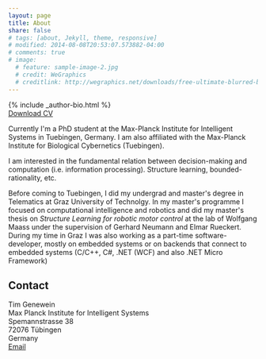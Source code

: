 ```yaml
---
layout: page
title: About
share: false
# tags: [about, Jekyll, theme, responsive]
# modified: 2014-08-08T20:53:07.573882-04:00
# comments: true
# image:
  # feature: sample-image-2.jpg
  # credit: WeGraphics
  # creditlink: http://wegraphics.net/downloads/free-ultimate-blurred-background-pack/
---
```


<div class="article-author-bottom">
  {% include _author-bio.html %}
</div>
<a markdown="0" href="{{ site.url }}/files/CV.pdf" class="btn"><i class="fa fa-fw fa-download"></i> Download CV</a>


Currently I'm a PhD student at the Max-Planck Institute for Intelligent Systems in Tuebingen, Germany. I am also affiliated with the Max-Planck Institute for Biological Cybernetics (Tuebingen).

I am interested in the fundamental relation between decision-making and computation (i.e. information processing). Structure learning, bounded-rationality, etc.

Before coming to Tuebingen, I did my undergrad and master's degree in Telematics at Graz University of Technolgy. In my master's programme I focused on computational intelligence and robotics and did my master's thesis on *Structure Learning for robotic motor control* at the lab of Wolfgang Maass under the supervision of Gerhard Neumann and Elmar Rueckert.
During my time in Graz I was also working as a part-time software-developer, mostly on embedded systems or on backends that connect to embedded systems (C/C++, C#, .NET (WCF) and also .NET Micro Framework)

## Contact  
Tim Genewein  
Max Planck Institute for Intelligent Systems  
Spemannstrasse 38  
72076 Tübingen  
Germany  
<a href="http://www.google.com/recaptcha/mailhide/d?k=01_a2HOHLoiyuUDNqnhKZAEQ==&amp;c=ayUARQMEdHctvH3Ev49YSqU_uvq687TmS1FPm6a6OBU=" onclick="window.open('http://www.google.com/recaptcha/mailhide/d?k\07501_a2HOHLoiyuUDNqnhKZAEQ\75\75\46c\75ayUARQMEdHctvH3Ev49YSqU_uvq687TmS1FPm6a6OBU\075', '', 'toolbar=0,scrollbars=0,location=0,statusbar=0,menubar=0,resizable=0,width=500,height=300'); return false;" title="Reveal this e-mail address"><i class="fa fa-fw fa-envelope-square"></i> Email</a>
